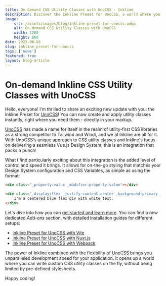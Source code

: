 ```yaml
---
title: On-demand CSS Utility Classes with UnoCSS - Inkline
description: Discover the Inkline Preset for UnoCSS, a world where you can write custom CSS utility classes on the fly, without being limited by pre-defined stylesheets. You can now create and apply utility classes right where you need them!
image: 
    src: /assets/images/blog/inkline-preset-for-unocss.webp
    alt: On-demand CSS Utility Classes with UnoCSS
    width: 1280
    height: 600
date: 2023-06-06
slug: inkline-preset-for-unocss
tags: ['news']
featured: true
layout: blog-article
---
```


# On-demand Inkline CSS Utility Classes with UnoCSS

Hello, everyone! I'm thrilled to share an exciting new update with you: the Inkline Preset for [UnoCSS](https://unocss.dev/)! You can now create and apply utility classes instantly, right where you need them - directly in your markup.

[UnoCSS](https://unocss.dev/) has made a name for itself in the realm of utility-first CSS libraries as a strong competitor to Tailwind and Windi, and we at Inkline are all for it. With UnoCSS's unique approach to CSS utility classes and Inkline's focus on delivering a seamless Vue.js Design System, this is an integration that packs a punch!

What I find particularly exciting about this integration is the added level of control and speed it brings. It allows for on-the-go styling that matches your Design System configuration and CSS Variables, as simple as using the format:

```html
<div class="_property:value _modifier:property:value"></div>
```

```html 
<div class="_display:flex _justify-content:center _background:primary _color:white">
    I'm a centered blue flex div with white text.
</div>
```

Let's dive into how you can [get started and learn more](/docs/add-ons/unocss). You can find a new dedicated *Add-ons* section, with detailed installation guides for different setups:

- [Inkline Preset for UnoCSS with Vite](/docs/add-ons/unocss/vite)
- [Inkline Preset for UnoCSS with Nuxt.js](/docs/add-ons/unocss/nuxt)
- [Inkline Preset for UnoCSS with Webpack](/docs/add-ons/unocss/webpack)

The power of Inkline combined with the flexibility of [UnoCSS](https://unocss.dev/) brings you unparalleled development speed for your application. It opens up a world where you can write custom CSS utility classes on the fly, without being limited by pre-defined stylesheets.

Happy coding!
